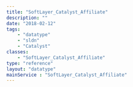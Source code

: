 ```yaml
---
title: "SoftLayer_Catalyst_Affiliate"
description: ""
date: "2018-02-12"
tags:
    - "datatype"
    - "sldn"
    - "Catalyst"
classes:
    - "SoftLayer_Catalyst_Affiliate"
type: "reference"
layout: "datatype"
mainService : "SoftLayer_Catalyst_Affiliate"
---
```

